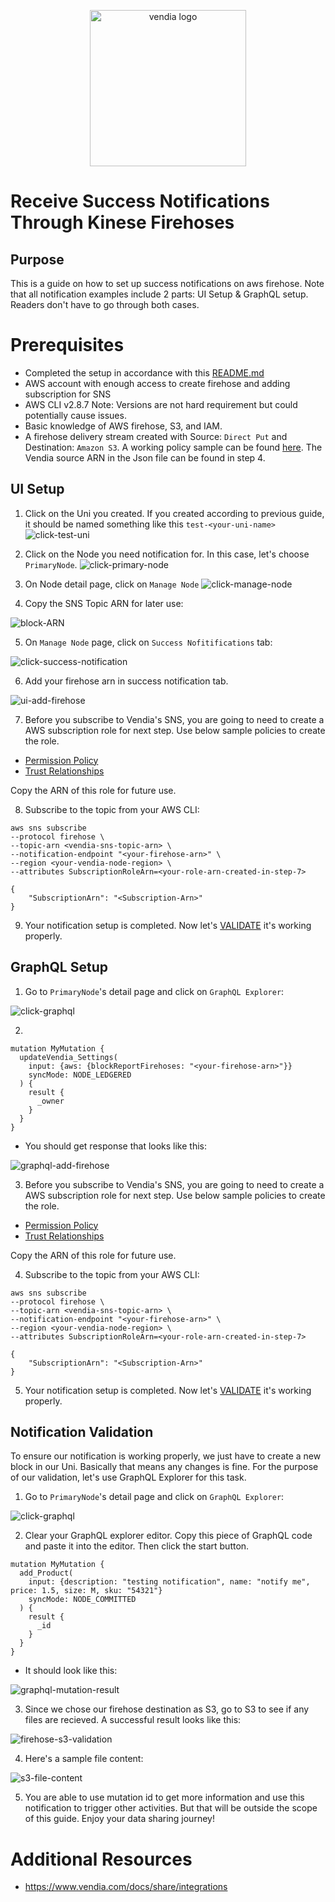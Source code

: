 <p align="center">
  <a href="https://vendia.net/">
    <img src="https://www.vendia.net/images/logo/black.svg" alt="vendia logo" width="250px">
  </a>
</p>

# Receive Success Notifications Through Kinese Firehoses

## Purpose
This is a guide on how to set up success notifications on aws firehose. Note that all notification examples include 2 parts: UI Setup & GraphQL setup. Readers don't have to go through both cases.

# Prerequisites
* Completed the setup in accordance with this [README.md](../../README.md)
* AWS account with enough access to create firehose and adding subscription for SNS
* AWS CLI v2.8.7 Note: Versions are not hard requirement but could potentially cause issues.
* Basic knowledge of AWS firehose, S3, and IAM.
* A firehose delivery stream created with Source: `Direct Put` and Destination: `Amazon S3`. A working policy sample can be found [here](firehose-policy-sample.json). The Vendia source ARN in the Json file can be found in step 4.

## UI Setup
1. Click on the Uni you created. If you created according to previous guide, it should be named something like this `test-<your-uni-name>`
![click-test-uni](../../img/re-usable/click-test-uni.png)

2. Click on the Node you need notification for. In this case, let's choose `PrimaryNode`.
![click-primary-node](../../img/re-usable/click-primary-node.png)

3. On Node detail page, click on `Manage Node`
![click-manage-node](../../img/re-usable/click-manage-node.png)

4. Copy the SNS Topic ARN for later use:

![block-ARN](../../img/re-usable/block-arn.png)

5. On `Manage Node` page, click on `Success Nofitifications` tab:

![click-success-notification](../../img/success/click-success-notification.png)

6. Add your firehose arn in success notification tab.

![ui-add-firehose](../../img/success/firehose/ui-add-firehose.png)

7. Before you subscribe to Vendia's SNS, you are going to need to create a AWS subscription role for next step. Use below sample policies to create the role.
* [Permission Policy](subscription-permission-policy.json)
* [Trust Relationships](trust-relationship.json)

Copy the ARN of this role for future use.

8. Subscribe to the topic from your AWS CLI:

```
aws sns subscribe 
--protocol firehose \
--topic-arn <vendia-sns-topic-arn> \
--notification-endpoint "<your-firehose-arn>" \
--region <your-vendia-node-region> \
--attributes SubscriptionRoleArn=<your-role-arn-created-in-step-7>

{
    "SubscriptionArn": "<Subscription-Arn>"
}
```

9. Your notification setup is completed. Now let's [VALIDATE](#notification-validation) it's working properly.

## GraphQL Setup

1. Go to `PrimaryNode`'s detail page and click on `GraphQL Explorer`: 

![click-graphql](../../img/re-usable/click-grahql-explorer.png)

2. 

```
mutation MyMutation {
  updateVendia_Settings(
    input: {aws: {blockReportFirehoses: "<your-firehose-arn>"}}
    syncMode: NODE_LEDGERED
  ) {
    result {
      _owner
    }
  }
}

```

* You should get response that looks like this:

![graphql-add-firehose](../../img/success/firehose/graphql-add-firehose.png)

3. Before you subscribe to Vendia's SNS, you are going to need to create a AWS subscription role for next step. Use below sample policies to create the role.
* [Permission Policy](subscription-permission-policy.json)
* [Trust Relationships](trust-relationship.json)

Copy the ARN of this role for future use.

4. Subscribe to the topic from your AWS CLI:

```
aws sns subscribe 
--protocol firehose \
--topic-arn <vendia-sns-topic-arn> \
--notification-endpoint "<your-firehose-arn>" \
--region <your-vendia-node-region> \
--attributes SubscriptionRoleArn=<your-role-arn-created-in-step-7>

{
    "SubscriptionArn": "<Subscription-Arn>"
}
```

5. Your notification setup is completed. Now let's [VALIDATE](#notification-validation) it's working properly.

## Notification Validation
To ensure our notification is working properly, we just have to create a new block in our Uni. Basically that means any changes is fine. For the purpose of our validation, let's use GraphQL Explorer for this task.

<!-- step 1 and 2 are reusable for all examples -->

1. Go to `PrimaryNode`'s detail page and click on `GraphQL Explorer`: 

![click-graphql](../../img/re-usable/click-grahql-explorer.png)

<!-- Two step 2s are provided for success and error cases respectively -->

2. Clear your GraphQL explorer editor. Copy this piece of GraphQL code and paste it into the editor. Then click the start button.
```
mutation MyMutation {
  add_Product(
    input: {description: "testing notification", name: "notify me", price: 1.5, size: M, sku: "54321"}
    syncMode: NODE_COMMITTED
  ) {
    result {
      _id
    }
  }
}
```
* It should look like this:

![graphql-mutation-result](../../img/re-usable/create-new-block.png)

3. Since we chose our firehose destination as S3, go to S3 to see if any files are recieved. A successful result looks like this:

![firehose-s3-validation](../../img/success/firehose/s3-file-result.png)

4. Here's a sample file content:

![s3-file-content](../../img/success/firehose/s3-file-content.png)


5. You are able to use mutation id to get more information and use this notification to trigger other activities. But that will be outside the scope of this guide. Enjoy your data sharing journey!

# Additional Resources

* https://www.vendia.com/docs/share/integrations